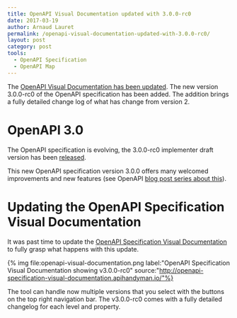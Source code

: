 ```yaml
---
title: OpenAPI Visual Documentation updated with 3.0.0-rc0
date: 2017-03-19
author: Arnaud Lauret
permalink: /openapi-visual-documentation-updated-with-3.0.0-rc0/
layout: post
category: post
tools:
  - OpenAPI Specification
  - OpenAPI Map
---
```

The [OpenAPI Visual Documentation has been updated](http://openapi-specification-visual-documentation.apihandyman.io/). The new version 3.0.0-rc0 of the OpenAPI specification has been added. The addition brings a fully detailed change log of what has change from version 2.<!--more-->

# OpenAPI 3.0
The OpenAPI specification is evolving, the 3.0.0-rc0 implementer draft version has been [released](https://www.openapis.org/blog/2017/03/01/openapi-spec-3-implementers-draft-released).

This new OpenAPI specification version 3.0.0 offers many welcomed improvements and new features (see OpenAPI [blog post series about this](https://www.openapis.org/news/blogs/2016/10/tdc-structural-improvements-explaining-30-spec-part-2)).

# Updating the OpenAPI Specification Visual Documentation
It was past time to update the [OpenAPI Specification Visual Documentation](http://openapi-specification-visual-documentation.apihandyman.io/) to fully grasp what happens with this update.

{% img file:openapi-visual-documentation.png label:"OpenAPI Specification Visual Documentation showing v3.0.0-rc0" source:"http://openapi-specification-visual-documentation.apihandyman.io/"%}

The tool can handle now multiple versions that you select with the buttons on the top right navigation bar. The v3.0.0-rc0 comes with a fully detailed changelog for each level and property.